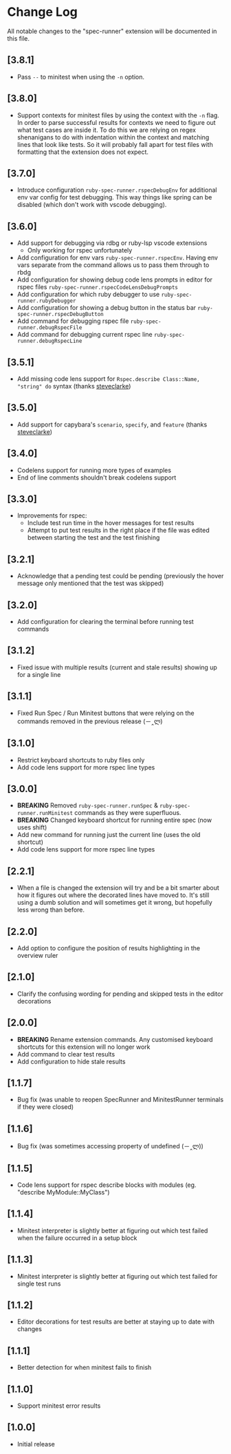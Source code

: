 # Change Log

All notable changes to the "spec-runner" extension will be documented in this file.

## [3.8.1]

- Pass `--` to minitest when using the `-n` option.

## [3.8.0]

- Support contexts for minitest files by using the context with the `-n` flag. In order to parse successful results for contexts we need to figure out what test cases are inside it. To do this we are relying on regex shenanigans to do with indentation within the context and matching lines that look like tests. So it will probably fall apart for test files with formatting that the extension does not expect.

## [3.7.0]

- Introduce configuration `ruby-spec-runner.rspecDebugEnv` for additional env var config for test debugging. This way things like spring can be disabled (which don't work with vscode debugging).

## [3.6.0]

- Add support for debugging via rdbg or ruby-lsp vscode extensions
  - Only working for rspec unfortunately
- Add configuration for env vars `ruby-spec-runner.rspecEnv`. Having env vars separate from the command allows us to pass them through to rbdg
- Add configuration for showing debug code lens prompts in editor for rspec files `ruby-spec-runner.rspecCodeLensDebugPrompts`
- Add configuration for which ruby debugger to use `ruby-spec-runner.rubyDebugger`
- Add configuration for showing a debug button in the status bar `ruby-spec-runner.rspecDebugButton`
- Add command for debugging rspec file `ruby-spec-runner.debugRspecFile`
- Add command for debugging current rspec line `ruby-spec-runner.debugRspecLine`

## [3.5.1]

- Add missing code lens support for `Rspec.describe Class::Name, "string" do` syntax (thanks [steveclarke](https://github.com/steveclarke))

## [3.5.0]

- Add support for capybara's `scenario`, `specify`, and `feature` (thanks [steveclarke](https://github.com/steveclarke))

## [3.4.0]

- Codelens support for running more types of examples
- End of line comments shouldn't break codelens support

## [3.3.0]

- Improvements for rspec:
  - Include test run time in the hover messages for test results
  - Attempt to put test results in the right place if the file was edited between starting the test and the test finishing

## [3.2.1]

- Acknowledge that a pending test could be pending (previously the hover message only mentioned that the test was skipped)

## [3.2.0]

- Add configuration for clearing the terminal before running test commands

## [3.1.2]

- Fixed issue with multiple results (current and stale results) showing up for a single line

## [3.1.1]

- Fixed Run Spec / Run Minitest buttons that were relying on the commands removed in the previous release (－‸ლ)

## [3.1.0]

- Restrict keyboard shortcuts to ruby files only
- Add code lens support for more rspec line types

## [3.0.0]

- **BREAKING** Removed `ruby-spec-runner.runSpec` & `ruby-spec-runner.runMinitest` commands as they were superfluous.
- **BREAKING** Changed keyboard shortcut for running entire spec (now uses shift)
- Add new command for running just the current line (uses the old shortcut)
- Add code lens support for more rspec line types

## [2.2.1]

- When a file is changed the extension will try and be a bit smarter about how it figures out where the decorated lines have moved to. It's still using a dumb solution and will sometimes get it wrong, but hopefully less wrong than before.

## [2.2.0]

- Add option to configure the position of results highlighting in the overview ruler

## [2.1.0]

- Clarify the confusing wording for pending and skipped tests in the editor decorations

## [2.0.0]

- **BREAKING** Rename extension commands. Any customised keyboard shortcuts for this extension will no longer work
- Add command to clear test results
- Add configuration to hide stale results

## [1.1.7]

- Bug fix (was unable to reopen SpecRunner and MinitestRunner terminals if they were closed)

## [1.1.6]

- Bug fix (was sometimes accessing property of undefined (－‸ლ))

## [1.1.5]

- Code lens support for rspec describe blocks with modules (eg. "describe MyModule::MyClass")

## [1.1.4]

- Minitest interpreter is slightly better at figuring out which test failed when the failure occurred in a setup block

## [1.1.3]

- Minitest interpreter is slightly better at figuring out which test failed for single test runs

## [1.1.2]

- Editor decorations for test results are better at staying up to date with changes

## [1.1.1]

- Better detection for when minitest fails to finish

## [1.1.0]

- Support minitest error results

## [1.0.0]

- Initial release
